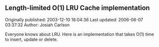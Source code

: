 ## Length-limited O(1) LRU Cache implementation

Originally published: 2003-12-10 18:04:36
Last updated: 2006-08-07 03:37:32
Author: Josiah Carlson

Everyone knows about LRU.  Here is an implementation that takes O(1) time to insert, update or delete.